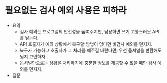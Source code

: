 # 필요없는 검사 예외 사용은 피하라

- 요약
  - 검사 예외는 프로그램의 안전성을 높여주지만, 남용하면 쓰기 고통스러운 API를 낳는다. 
  - API 호출자가 예외 상황에서 복구할 방법이 없다면 비검사 예외를 던지자.
  - 복구가 가능하고 호출자가 그 처리를 해주길 바란다면, 우선 옵셔널을 반환해도 될지 고민하자. 
  - 옵셔널만으로는 상황을 처리하기에 충분한 정보를 제공할 수 없을 때만 검사 예외를 던지자.
- 질문
